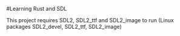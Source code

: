 #Learning Rust and SDL

This project requires SDL2, SDL2_ttf and SDL2_image to run (Linux packages SDL2_devel, SDL2_ttf, SDL2_image)
